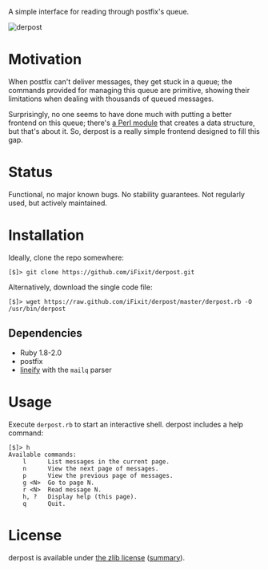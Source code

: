 A simple interface for reading through postfix's queue.

![derpost](https://f.cloud.github.com/assets/23369/1697139/5d0c02a0-5ed3-11e3-81fd-dec34400cd16.png)

# Motivation

When postfix can't deliver messages, they get stuck in a queue; the commands
provided for managing this queue are primitive, showing their limitations when
dealing with thousands of queued messages.

Surprisingly, no one seems to have done much with putting a better frontend on
this queue; there's [a Perl module] that creates a data structure, but that's
about it.  So, derpost is a really simple frontend designed to fill this gap.

[a Perl module]: http://search.cpan.org/~rjbs/Postfix-Parse-Mailq-1.001/lib/Postfix/Parse/Mailq.pm

# Status

Functional, no major known bugs.  No stability guarantees.  Not regularly used,
but actively maintained.

# Installation

Ideally, clone the repo somewhere:

    [$]> git clone https://github.com/iFixit/derpost.git

Alternatively, download the single code file:

    [$]> wget https://raw.github.com/iFixit/derpost/master/derpost.rb -O /usr/bin/derpost

## Dependencies

* Ruby 1.8-2.0
* postfix
* [lineify] with the `mailq` parser

[lineify]: https://github.com/xiongchiamiov/lineify

# Usage

Execute `derpost.rb` to start an interactive shell.  derpost includes a help
command:

    [$]> h
    Available commands:
        l      List messages in the current page.
        n      View the next page of messages.
        p      View the previous page of messages.
        g <N>  Go to page N.
        r <N>  Read message N.
        h, ?   Display help (this page).
        q      Quit.

# License

derpost is available under [the zlib license] ([summary]).

[the zlib license]: http://opensource.org/licenses/Zlib
[summary]: http://www.tldrlegal.com/license/zlib-libpng-license-(zlib)

